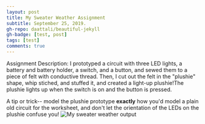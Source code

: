 ```yaml
---
layout: post
title: My Sweater Weather Assignment
subtitle: September 25, 2019.
gh-repo: daattali/beautiful-jekyll
gh-badge: [test, post]
tags: [test]
comments: true
---
```

Assignment Description: I prototyped a circuit with three LED lights, a battery and battery holder, a switch, and a button, and sewed them to a piece of felt with conductive thread.
Then, I cut out the felt in the "plushie" shape, whip stiched, and stuffed it, and created a light-up plushie!The plushie lights up when the switch is on and the button is pressed.

A tip or trick-- model the plushie prototype __exactly__ how you'd model a plain old circuit for the worksheet, and don't let the orientation of the LEDs on the plushie confuse you!
![My sweater weather output](https://cef3.github.io/img/sweater-weather.png)

